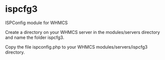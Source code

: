 ispcfg3
======

ISPConfig module for WHMCS

Create a directory on your WHMCS server in the modules/servers directory and name the folder ispcfg3.

Copy the file ispconfig.php to your WHMCS modules/servers/ispcfg3 directory.
